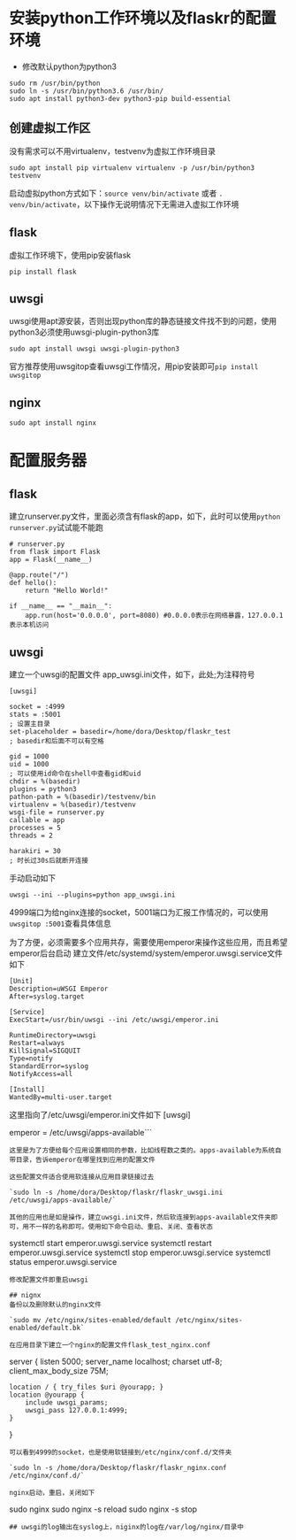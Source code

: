 
# 安装python工作环境以及flaskr的配置环境

- 修改默认python为python3

```
sudo rm /usr/bin/python
sudo ln -s /usr/bin/python3.6 /usr/bin/
sudo apt install python3-dev python3-pip build-essential
```

## 创建虚拟工作区
没有需求可以不用virtualenv，testvenv为虚拟工作环境目录

`sudo apt install pip virtualenv
virtualenv -p /usr/bin/python3 testvenv`

启动虚拟python方式如下：`source venv/bin/activate` 或者 `. venv/bin/activate`，以下操作无说明情况下无需进入虚拟工作环境

## flask
虚拟工作环境下，使用pip安装flask

`pip install flask`

## uwsgi
uwsgi使用apt源安装，否则出现python库的静态链接文件找不到的问题，使用python3必须使用uwsgi-plugin-python3库

`sudo apt install uwsgi uwsgi-plugin-python3`

官方推荐使用uwsgitop查看uwsgi工作情况，用pip安装即可`pip install uwsgitop`

## nginx
`sudo apt install nginx`

# 配置服务器
## flask
建立runserver.py文件，里面必须含有flask的app，如下，此时可以使用`python runserver.py`试试能不能跑
```
# runserver.py
from flask import Flask
app = Flask(__name__)

@app.route("/")
def hello():
    return "Hello World!"

if __name__ == "__main__":
    app.run(host='0.0.0.0', port=8080) #0.0.0.0表示在网络暴露，127.0.0.1表示本机访问
```
## uwsgi
建立一个uwsgi的配置文件 app_uwsgi.ini文件，如下，此处;为注释符号
```
[uwsgi]

socket = :4999
stats = :5001
; 设置主目录
set-placeholder = basedir=/home/dora/Desktop/flaskr_test 
; basedir和后面不可以有空格

gid = 1000
uid = 1000
; 可以使用id命令在shell中查看gid和uid
chdir = %(basedir)
plugins = python3
pathon-path = %(basedir)/testvenv/bin
virtualenv = %(basedir)/testvenv
wsgi-file = runserver.py
callable = app
processes = 5
threads = 2

harakiri = 30 
; 时长过30s后就断开连接
```
手动启动如下

`uwsgi --ini --plugins=python app_uwsgi.ini `

4999端口为给nginx连接的socket，5001端口为汇报工作情况的，可以使用`uwsgitop :5001`查看具体信息

为了方便，必须需要多个应用共存，需要使用emperor来操作这些应用，而且希望emperor后台启动
建立文件/etc/systemd/system/emperor.uwsgi.service文件如下
```
[Unit]
Description=uWSGI Emperor
After=syslog.target

[Service]
ExecStart=/usr/bin/uwsgi --ini /etc/uwsgi/emperor.ini

RuntimeDirectory=uwsgi
Restart=always
KillSignal=SIGQUIT
Type=notify
StandardError=syslog
NotifyAccess=all

[Install]
WantedBy=multi-user.target
```
这里指向了/etc/uwsgi/emperor.ini文件如下
[uwsgi]

emperor = /etc/uwsgi/apps-available```
```
这里是为了方便给每个应用设置相同的参数，比如线程数之类的。apps-available为系统自带目录，告诉emperor在哪里找到应用的配置文件

这些配置文件适合使用软连接从应用目录链接过去

`sudo ln -s /home/dora/Desktop/flaskr/flaskr_uwsgi.ini /etc/uwsgi/apps-available/`

其他的应用也是如是操作，建立uwsgi.ini文件，然后软连接到apps-available文件夹即可，用不一样的名称即可。使用如下命令启动、重启、关闭、查看状态
```
systemctl start emperor.uwsgi.service
systemctl restart emperor.uwsgi.service
systemctl stop emperor.uwsgi.service
systemctl status emperor.uwsgi.service
```
修改配置文件即重启uwsgi

## nignx
备份以及删除默认的nginx文件

`sudo mv /etc/nginx/sites-enabled/default /etc/nginx/sites-enabled/default.bk`

在应用目录下建立一个nginx的配置文件flask_test_nginx.conf
```
server {
    listen  5000;
    server_name localhost;
    charset utf-8;
    client_max_body_size    75M;

    location / { try_files $uri @yourapp; }
    location @yourapp {
        include uwsgi_params;
        uwsgi_pass 127.0.0.1:4999;
    }
}
```
可以看到4999的socket，也是使用软链接到/etc/nginx/conf.d/文件夹

`sudo ln -s /home/dora/Desktop/flaskr/flaskr_nginx.conf /etc/nginx/conf.d/`

nginx启动，重启，关闭如下
```
sudo nginx
sudo nginx -s reload
sudo nginx -s stop
```
## uwsgi的log输出在syslog上，niginx的log在/var/log/nginx/目录中
